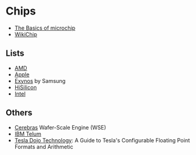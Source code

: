 # Chips
* [The Basics of microchip](https://www.asml.com/en/technology/all-about-microchips/microchip-basics)
* [WikiChip](https://en.wikichip.org/wiki/WikiChip)

## Lists
* [AMD](https://en.wikipedia.org/wiki/List_of_AMD_processors)
* [Apple](https://en.wikipedia.org/wiki/Apple_silicon)
* [Exynos](https://en.wikipedia.org/wiki/Exynos) by Samsung
* [HiSilicon](https://en.wikipedia.org/wiki/HiSilicon)
* [Intel](https://en.wikipedia.org/wiki/List_of_Intel_processors)

## Others
* [Cerebras](https://en.wikipedia.org/wiki/Cerebras) Wafer-Scale Engine (WSE)
* [IBM Telum](https://en.wikipedia.org/wiki/IBM_Telum_(microprocessor))
* [Tesla Dojo Technology](https://cdn.motor1.com/pdf-files/535242876-tesla-dojo-technology.pdf): A Guide to Tesla's Configurable Floating Point Formats and Arithmetic
